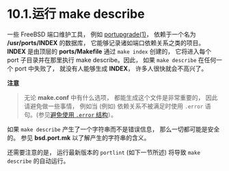# 10.1.运行 make describe

一些 FreeBSD 端口维护工具， 例如 [portupgrade(1)](https://www.freebsd.org/cgi/man.cgi?query=portupgrade&sektion=1&format=html)， 依赖于一个名为 **/usr/ports/INDEX** 的数据库， 它能够记录诸如端口依赖关系之类的项目。 **INDEX** 是由顶层的 **ports/Makefile** 通过 ``make index`` 创建的， 它将进入每个 port 子目录并在那里执行 make describe。因此， 如果 ``make describe`` 在任何一个 port 中失败了， 就没有人能够生成 **INDEX**， 许多人很快就会不高兴了。

**注意**

>无论 **make.conf** 中有什么选项， 都能生成这个文件是非常重要的， 因此请避免做一些事情， 例如当 (例如) 依赖关系不被满足时使用 ``.error`` 语句。(参见[避免使用 ``.error`` 结构](https://docs.freebsd.org/en/books/porters-handbook/porting-dads/index.html#dads-dot-error)）。

如果 ``make describe`` 产生了一个字符串而不是错误信息， 那么一切都可能是安全的。
参见 **bsd.port.mk** 以了解产生的字符串的含义。

还需要注意的是， 运行最新版本的 ``portlint`` (如下一节所述) 将导致 ``make describe`` 的自动运行。
